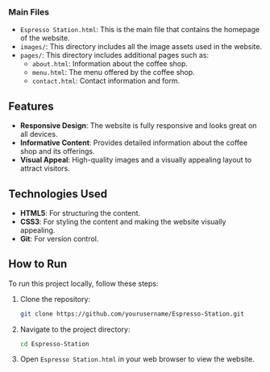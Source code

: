 
### Main Files

- `Espresso Station.html`: This is the main file that contains the homepage of the website.
- `images/`: This directory includes all the image assets used in the website.
- `pages/`: This directory includes additional pages such as:
  - `about.html`: Information about the coffee shop.
  - `menu.html`: The menu offered by the coffee shop.
  - `contact.html`: Contact information and form.

## Features

- **Responsive Design**: The website is fully responsive and looks great on all devices.
- **Informative Content**: Provides detailed information about the coffee shop and its offerings.
- **Visual Appeal**: High-quality images and a visually appealing layout to attract visitors.

## Technologies Used

- **HTML5**: For structuring the content.
- **CSS3**: For styling the content and making the website visually appealing.
- **Git**: For version control.

## How to Run

To run this project locally, follow these steps:

1. Clone the repository:
    ```bash
    git clone https://github.com/yourusername/Espresso-Station.git
    ```

2. Navigate to the project directory:
    ```bash
    cd Espresso-Station
    ```

3. Open `Espresso Station.html` in your web browser to view the website.
